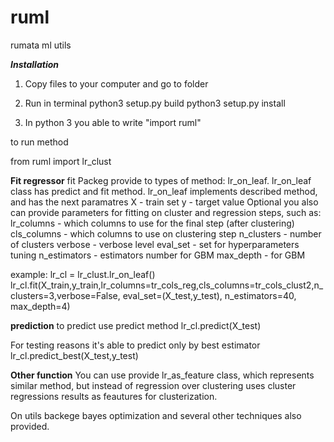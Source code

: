# ruml
rumata ml utils

***Installation***

1. Copy files to your computer and go to folder
2. Run in terminal
python3 setup.py build
python3 setup.py install

3. In python 3 you able to write "import ruml"

to run method

from ruml import lr_clust

**Fit regressor**
fit
Packeg provide to types of method: lr_on_leaf.
lr_on_leaf class has predict and fit method.
lr_on_leaf implements described method, and has the next paramatres
X - train set 
y - target value
Optional you also can provide parameters for fitting on cluster and regression steps, such as:
lr_columns - which columns to use for the final step (after clustering)
cls_columns - which columns to use on clustering step
n_clusters - number of clusters 
verbose - verbose level
eval_set - set for hyperparameters tuning
n_estimators - estimators number for GBM 
max_depth - for GBM

example:
lr_cl = lr_clust.lr_on_leaf()
lr_cl.fit(X_train,y_train,lr_columns=tr_cols_reg,cls_columns=tr_cols_clust2,n_clusters=3,verbose=False,
         eval_set=(X_test,y_test), n_estimators=40, max_depth=4)

**prediction**
to predict use predict method
lr_cl.predict(X_test)

For testing reasons it's able to predict only by best estimator
lr_cl.predict_best(X_test,y_test)

**Other function**
You can use provide lr_as_feature class, which represents similar method, but instead of regression over clustering uses cluster regressions results as feautures for clusterization.

On utils backege bayes optimization and several other techniques also provided.





